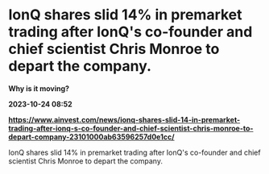 # IonQ shares slid 14% in premarket trading after IonQ's co-founder and chief scientist Chris Monroe to depart the company.
**Why is it moving?**

**2023-10-24 08:52**

**https://www.ainvest.com/news/ionq-shares-slid-14-in-premarket-trading-after-ionq-s-co-founder-and-chief-scientist-chris-monroe-to-depart-company-23101000ab63596257d0e1cc/**

IonQ shares slid 14% in premarket trading after IonQ's co-founder and chief scientist Chris Monroe to depart the company.